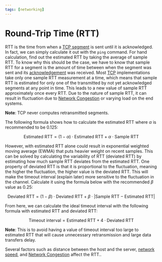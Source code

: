 ```yaml
---
tags: [networking]
---
```


# Round-Trip Time (RTT)

RTT is the time from when a [TCP segment](202206151232.md) is sent until it is
acknowledged. In fact, we can simply calculate it out with the `ping` command.
For hand calculation, find out the estimated RTT by taking the average of sample
RTT. To know why this should be the case, we have to know that sample RTT for a
segment is the amount of time between when the segment was sent and its
[acknowledgement](202303141902.md) was received. Most [TCP](202206151232.md)
implementations take only one sample RTT measurement at a time, which means that
sample RTT is estimated for only one of the transmitted by not yet acknowledged
segments at any point in time. This leads to a new value of sample RTT
approximately once every RTT. Due to the nature of sample RTT, it can result in
fluctuation due to [Network Congestion](202209302043.md) or varying load on the
end systems.

**Note**: TCP never computes retransmitted segments.

The following formula shows how to calculate the estimated RTT where $\alpha$ is
recommended to be 0.125:

$$
\text{Estimated RTT} = (1 - \alpha) \cdot \text{Estimated RTT} + \alpha \cdot
\text{Sample RTT}
$$

However, with estimated RTT alone could result in exponential weighted moving
average (EWMA) that puts heavier weight on recent samples. This can be solved by
calculating the variability of RTT (deviated RTT) by estimating how much sample
RTT deviates from the estimated RTT. One property of deviated RTT is that it is
proportional to the fluctuation, meaning the higher the fluctuation, the higher
value is the deviated RTT. This will make the timeout interval (explain later)
more sensitive to the fluctuation in the channel. Calculate it using the formula
below with the recommended $\beta$ value as 0.25:

$$
\text{Deviated RTT} = (1 - \beta) \cdot \text{Deviated RTT} + \beta \cdot |
\text{Sample RTT} - \text{Estimated RTT}|
$$

From here, we can calculate the ideal timeout interval with the following
formula with estimated RTT and deviated RTT:

$$
\text{Timeout interval} = \text{Estimated RTT} + 4 \cdot \text{Deviated RTT}
$$

**Note**: This is to avoid having a value of timeout interval too large to
estimated RTT that will cause unnecessary retransmission and large data
transfers delay.

Several factors such as distance between the host and the server,
[network speed](202304111933.md), and [Network Congestion](202209302043.md)
affect the RTT..
